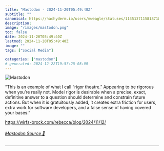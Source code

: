 ```yaml
---
title: "Mastodon - 2024-11-20T05:49:40Z"
subtitle: ""
canonical: https://hachyderm.io/users/mweagle/statuses/113513711581871858
description:
image: "/images/mastodon.png"
toc: false
date: 2024-11-20T05:49:40Z
lastmod: 2024-11-20T05:49:40Z
image: ""
tags: ["Social Media"]

categories: ["mastodon"]
# generated: 2024-12-22T19:57:25-08:00
---
```

![Mastodon](/images/mastodon.png)

<p>“This is an example of what I call “rigor theatre.” Appearing to be rigorous when you’re really not. Model rigor is desirable when a precise, exact, definitive answer to a question should determine and constrain future actions. But when it is gratuitously added, it creates extra friction for users, extra work for software developers, and a false sense of having covered your bases.”</p><p><a href="https://wirfs-brock.com/rebecca/blog/2024/11/12/" target="_blank" rel="nofollow noopener noreferrer" translate="no"><span class="invisible">https://</span><span class="ellipsis">wirfs-brock.com/rebecca/blog/2</span><span class="invisible">024/11/12/</span></a></p>


###### [Mastodon Source 🐘](https://hachyderm.io/@mweagle/113513711581871858)

___
